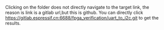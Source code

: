 Clicking on the folder does not directly navigate to the target link, the reason is link is a gitlab url,but this is github.
You can directly click https://gitlab.espressif.cn:6688/fpga_verification/uart_to_i2c.git to get the results.
